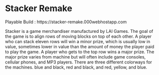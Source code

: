 <h1>Stacker Remake</h1>
Playable Build : https://stacker-remake.000webhostapp.com

Stacker is a game merchandiser manufactured by LAI Games. The goal of the game is to align rows of moving blocks on top of each other. A player who can stack eleven rows will win a minor prize, which is usually low in value, sometimes lower in value than the amount of money the player paid to play the game. A player who gets to the top row wins a major prize. The major prize varies from machine but will often include game consoles, cellular phones, and MP3 players. There are three different colorways for the machines. blue and black, red and black, and red, yellow, and blue.
